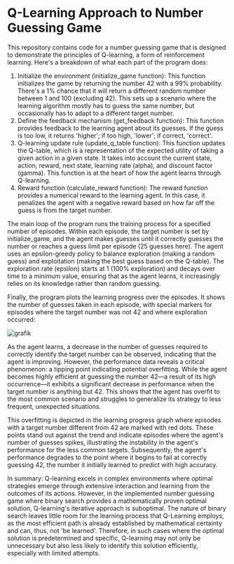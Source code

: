 # Q-Learning Approach to Number Guessing Game

This repository contains code for a number guessing game that is designed to demonstrate the principles of Q-learning, a form of reinforcement learning. Here's a breakdown of what each part of the program does:

1. Initialize the environment (initialize_game function):        This function initializes the game by returning the number 42 with a 99% probability. There's a 1% chance that it will return a different random number between 1 and 100 (excluding 42). This sets up a scenario where the learning algorithm mostly has to guess the same number, but occasionally has to adapt to a different target number.
2. Define the feedback mechanism (get_feedback function):        This function provides feedback to the learning agent about its guesses. If the guess is too low, it returns 'higher'; if too high, 'lower'; if correct, 'correct'.
3. Q-learning update rule (update_q_table function):        This function updates the Q-table, which is a representation of the expected utility of taking a given action in a given state. It takes into account the current state, action, reward, next state, learning rate (alpha), and discount factor (gamma). This function is at the heart of how the agent learns through Q-learning.
4. Reward function (calculate_reward function):        The reward function provides a numerical reward to the learning agent. In this case, it penalizes the agent with a negative reward based on how far off the guess is from the target number.

The main loop of the program runs the training process for a specified number of episodes. Within each episode, the target number is set by initialize_game, and the agent makes guesses until it correctly guesses the number or reaches a guess limit per episode (25 guesses here). The agent uses an epsilon-greedy policy to balance exploration (making a random guess) and exploitation (making the best guess based on the Q-table). The exploration rate (epsilon) starts at 1 (100% exploration) and decays over time to a minimum value, ensuring that as the agent learns, it increasingly relies on its knowledge rather than random guessing.

Finally, the program plots the learning progress over the episodes. It shows the number of guesses taken in each episode, with special markers for episodes where the target number was not 42 and where exploration occurred:

![grafik](https://github.com/DataScienceFH/RL_QLearn_NumberGuess/assets/129044997/f6044b26-d364-4915-9613-4e069d821077)

As the agent learns, a decrease in the number of guesses required to correctly identify the target number can be observed, indicating that the agent is improving. However, the performance data reveals a critical phenomenon: a tipping point indicating potential overfitting. While the agent becomes highly efficient at guessing the number 42—a result of its high occurrence—it exhibits a significant decrease in performance when the target number is anything but 42. This shows that the agent has overfit to the most common scenario and struggles to generalize its strategy to less frequent, unexpected situations. 

This overfitting is depicted in the learning progress graph where episodes with a target number different from 42 are marked with red dots. These points stand out against the trend and indicate episodes where the agent's number of guesses spikes, illustrating the instability in the agent's performance for the less common targets. Subsequently, the agent's performance degrades to the point where it begins to fail at correctly guessing 42, the number it initially learned to predict with high accuracy.

In summary: Q-learning excels in complex environments where optimal strategies emerge through extensive interaction and learning from the outcomes of its actions. However, in the implemented number guessing game where binary search provides a mathematically proven optimal solution, Q-learning's iterative approach is suboptimal. The nature of binary search leaves little room for the learning process that Q-Learning employs, as the most efficient path is already established by mathematical certainty and can, thus, not 'be learned'. Therefore, in such cases where the optimal solution is predetermined and specific, Q-learning may not only be unnecessary but also less likely to identify this solution efficiently, especially with limited attempts.
